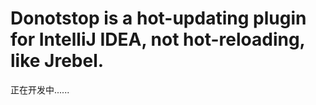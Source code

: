 # Donotstop is a hot-updating plugin for IntelliJ IDEA, not hot-reloading, like Jrebel.
正在开发中......
